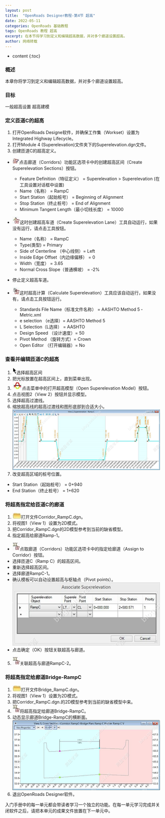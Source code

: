 ```yaml
---
layout: post
title:  "OpenRoads Designer教程-第4节 超高"
date: 2022-05-11
categories: OpenRoads 基础教程
tags: OpenRoads 教程 超高
excerpt: 在本节将学习到定义和编辑超高数据，并对多个廊道设置超高。
author: 网络转载
---
```

* content
{:toc}

### 概述 
本章你将学习到定义和编辑超高数据，并对多个廊道设置超高。
 
### 目标
一般超高设置 
超高建模

### 定义匝道C的超高
1. 打开OpenRoads Designe软件，并确保工作集（Workset）设置为Integrated Highway Lifecycle。
2. 打开Module 4 (Superelevation)文件夹下的Superelevation.dgn文件。
3. 创建匝道C的超高定义。
- ![](/img/2022/2022-09-09-09-06-44.png)点击廊道（Corridors）功能区选项卡中的创建超高区间（Create Superelevation Sections）按钮。
  - Feature Definition（特征定义） = Superelevation > Superelevation (在工具设置对话框中设置)
  - Name（名称） = RampC
  - Start Station（起始桩号） = Beginning of Alignment
  - Stop Station（终止桩号） = End of Alignment
  - Minimum Tangent Length（最小切线长度） = 10000
- ![](/img/2022/2022-09-09-09-06-58.png)这时创建超高车道（Create Superelevation Lane）工具自动运行，如果没有运行，请点击工具按钮。
  - Name（名称） = RampC
  - Type(类型) = Primary
  - Side of Centerline （中心线侧）= Left
  - Inside Edge Offset（内边缘偏移） = 0
  - Width（宽度） = 3.65
  - Normal Cross Slope（普通横坡） = ‐2%

- 停止定义超高车道。
- ![](/img/2022/2022-09-09-09-07-10.png)这时超高计算（Calculate Superelevation）工具应该自动运行，如果没有，请点击工具按钮运行。
  - Standards File Name（标准文件名称） = AASHTO Method 5 ‐ Metric.xml
  - e selection （e选择）= AASHTO Method 5
  - L Selection（L选择） = AASHTO
  - Design Speed （设计速度）= 50
  - Pivot Method （旋转方式）= Crown
  - Open Editor （打开编辑器）= No

### 查看并编辑匝道C的超高 
1. ![](/img/2022/2022-09-09-09-07-20.png)选择超高区间
2. 把光标放置在超高区间上，直到菜单出现。 
3. ![](/img/2022/2022-09-09-09-07-32.png)点击菜单中的打开超高模型（Open Superelevation Model）按钮。
4. 点击视图2（View 2）按钮并显示模型。 
5. 选择超高过渡线。 
6. 缩放超高线的超高过渡线和图形底部到合适大小。
![](/img/2022/2022-09-09-09-04-36.png)   
7. 改变超高区域的桩号位置。 
- Start Station（起始桩号） = 0+940 
- End Station（终止桩号） = 1+620
 
### 将超高指定给匝道C的廊道
1. ![](/img/2022/2022-09-09-09-07-46.png)打开文件Corridor_RampC.dgn。
2. 将视图1（View 1）设置为2D模式。
3. 把Corridor_RampC.dgn的2D模型参考到当前的缺省模型。
4. 指定超高给廊道Ramp-1。
- ![](/img/2022/2022-09-09-09-07-56.png)点取廊道（Corridors）功能区选项卡中的指定给廊道（Assign to Corridor）按钮。
- 选择匝道C（Ramp C）的超高区间。
- 重新选择超高区间。
- 选择廊道RampC-1。
- 确认模板可以自动设置超高与枢轴点（Pivot points）。
![](/img/2022/2022-09-09-09-05-04.png)   
- 点击确定（OK）按钮关联超高与廊道。
5. ![](/img/2022/2022-09-09-09-09-31.png)关联超高与廊道RampC-2。

### 将超高指定给廊道Bridge-RampC 
1. ![](/img/2022/2022-09-09-09-09-54.png)打开文件Bridge_RampC.dgn。
2. 将视图1（View 1）设置为2D模式。 
3. 把Corridor_RampC.dgn.的2D模型参考到当前的缺省模型中来。 
4. ![](/img/2022/2022-09-09-09-10-02.png)将超高指定给廊道Bridge-RampC。 
5. 动态显示廊道Bridge-RampC的横断面。
![](/img/2022/2022-09-09-09-05-17.png)   
6. 退出OpenRoads Designer软件。
 
入门手册中的每一单元都会带读者学习一个独立的功能。在每一单元学习完成并关闭软件之后，请把本单元的成果文件放置在下一单元中。
